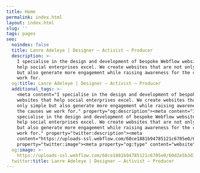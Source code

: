 ```yaml
---
title: Home
permalink: index.html
layout: index.html
slug: ''
tags: pages
seo:
  noindex: false
  title: Lanre Adeleye | Designer — Activist — Producer
  description: >-
    I specialise in the design and development of bespoke Webflow websites that
    help social enterprises excel. We create websites that are not only simple
    but also generate more engagement while raising awareness for the causes we
    work for.
  og:title: Lanre Adeleye | Designer — Activist — Producer
  additional_tags: >-
    <meta content="I specialise in the design and development of bespoke Webflow
    websites that help social enterprises excel. We create websites that are not
    only simple but also generate more engagement while raising awareness for
    the causes we work for." property="og:description"><meta content="I
    specialise in the design and development of bespoke Webflow websites that
    help social enterprises excel. We create websites that are not only simple
    but also generate more engagement while raising awareness for the causes we
    work for." property="twitter:description"><meta
    content="https://uploads-ssl.webflow.com/60ce1881b94785121c6705e0/60d2e5b3d3540a2224b386f4_Screenshot%202021-06-23%20at%2008.41.16.png"
    property="twitter:image"><meta property="og:type" content="website">
  og:image: >-
    https://uploads-ssl.webflow.com/60ce1881b94785121c6705e0/60d2e5b3d3540a2224b386f4_Screenshot%202021-06-23%20at%2008.41.16.png
  twitter:title: Lanre Adeleye | Designer — Activist — Producer
---
```



